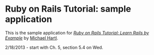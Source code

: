 # Ruby on Rails Tutorial: sample application

This is the sample application for
[*Ruby on Rails Tutorial: Learn Rails by Example*](http://railstutorial.org/)
by [Michael Hartl](http://michaelhartl.com/).

2/18/2013 - start with Ch. 5, section 5.4 on Wed.
